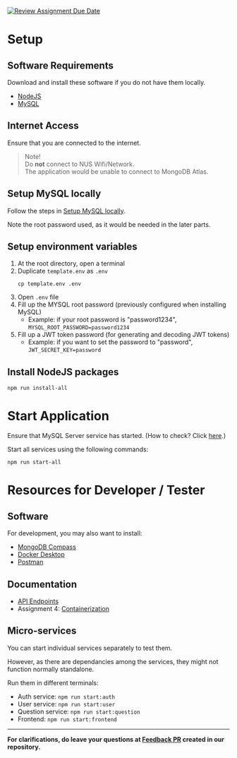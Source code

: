 [![Review Assignment Due Date](https://classroom.github.com/assets/deadline-readme-button-24ddc0f5d75046c5622901739e7c5dd533143b0c8e959d652212380cedb1ea36.svg)](https://classroom.github.com/a/6BOvYMwN)

# Setup

## Software Requirements

Download and install these software if you do not have them locally.

- [NodeJS](https://nodejs.org/en/download)
- [MySQL](https://dev.mysql.com/downloads/mysql/)

## Internet Access

Ensure that you are connected to the internet.

> Note!\
> Do **not** connect to NUS Wifi/Network.\
> The application would be unable to connect to MongoDB Atlas.

## Setup MySQL locally

Follow the steps in [Setup MySQL locally](docs/SetupLocalMySql.md).

Note the root password used, as it would be needed in the later parts.

## Setup environment variables

1. At the root directory, open a terminal
2. Duplicate `template.env` as `.env`
   ```
   cp template.env .env
   ```
3. Open `.env` file
4. Fill up the MYSQL root password
   (previously configured when installing MySQL)  
   - Example: if your root password is "password1234",
     `MYSQL_ROOT_PASSWORD=password1234`
5. Fill up a JWT token password
   (for generating and decoding JWT tokens)  
   - Example: if you want to set the password to "password",
     `JWT_SECRET_KEY=password`

## Install NodeJS packages

```
npm run install-all
```

# Start Application

Ensure that MySQL Server service has started.
(How to check? Click [here](docs/SetupLocalMySql.md#start-mysql-service).)

Start all services using the following commands:

```
npm run start-all
```

# Resources for Developer / Tester

## Software

For development, you may also want to install:

- [MongoDB Compass](https://www.mongodb.com/try/download/compass)
- [Docker Desktop](https://www.docker.com/get-started/)
- [Postman](https://www.postman.com/downloads/)

## Documentation

- [API Endpoints](docs/ApiEndpoints.md)
- Assignment 4: [Containerization](docs/Containerization.md)

## Micro-services

You can start individual services separately to test them.

However, as there are dependancies among the services,
they might not function normally standalone.

Run them in different terminals:

- Auth service: `npm run start:auth`
- User service: `npm run start:user`
- Question service: `npm run start:question`
- Frontend: `npm run start:frontend`


---
**For clarifications, do leave your questions at [Feedback PR](https://github.com/CS3219-AY2324S1/ay2324s1-course-assessment-g32/pull/1) created in our repository.**
